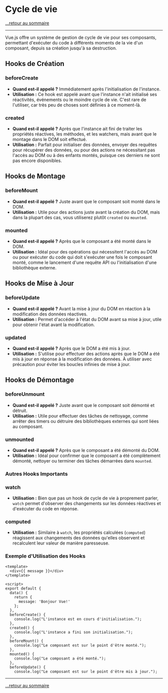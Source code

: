 # Cycle de vie

[...retour au sommaire](../sommaire.md)

---

Vue.js offre un système de gestion de cycle de vie pour ses composants, permettant d'exécuter du code à différents moments de la vie d'un composant, depuis sa création jusqu'à sa destruction. 

## Hooks de Création

### beforeCreate

- **Quand est-il appelé ?** Immédiatement après l'initialisation de l'instance.
- **Utilisation :** Ce hook est appelé avant que l'instance n'ait initialisé ses réactivités, événements ou le moindre cycle de vie. C'est rare de l'utiliser, car très peu de choses sont définies à ce moment-là.

### created

- **Quand est-il appelé ?** Après que l'instance ait fini de traiter les propriétés réactives, les méthodes, et les watchers, mais avant que le montage dans le DOM soit effectué.
- **Utilisation :** Parfait pour initialiser des données, envoyer des requêtes pour récupérer des données, ou pour des actions ne nécessitant pas l'accès au DOM ou à des enfants montés, puisque ces derniers ne sont pas encore disponibles.

## Hooks de Montage

### beforeMount

- **Quand est-il appelé ?** Juste avant que le composant soit monté dans le DOM.
- **Utilisation :** Utile pour des actions juste avant la création du DOM, mais dans la plupart des cas, vous utiliserez plutôt `created` ou `mounted`.

### mounted

- **Quand est-il appelé ?** Après que le composant a été monté dans le DOM.
- **Utilisation :** Idéal pour des opérations qui nécessitent l'accès au DOM ou pour exécuter du code qui doit s'exécuter une fois le composant monté, comme le lancement d'une requête API ou l'initialisation d'une bibliothèque externe.

## Hooks de Mise à Jour

### beforeUpdate

- **Quand est-il appelé ?** Avant la mise à jour du DOM en réaction à la modification des données réactives.
- **Utilisation :** Permet d'accéder à l'état du DOM avant sa mise à jour, utile pour obtenir l'état avant la modification.

### updated

- **Quand est-il appelé ?** Après que le DOM a été mis à jour.
- **Utilisation :** S'utilise pour effectuer des actions après que le DOM a été mis à jour en réponse à la modification des données. À utiliser avec précaution pour éviter les boucles infinies de mise à jour.

## Hooks de Démontage

### beforeUnmount

- **Quand est-il appelé ?** Juste avant que le composant soit démonté et détruit.
- **Utilisation :** Utile pour effectuer des tâches de nettoyage, comme arrêter des timers ou détruire des bibliothèques externes qui sont liées au composant.

### unmounted

- **Quand est-il appelé ?** Après que le composant a été démonté du DOM.
- **Utilisation :** Idéal pour confirmer que le composant a été complètement démonté, nettoyer ou terminer des tâches démarrées dans `mounted`.

### Autres Hooks Importants

### watch

- **Utilisation :** Bien que pas un hook de cycle de vie à proprement parler, `watch` permet d'observer des changements sur les données réactives et d'exécuter du code en réponse.

### computed

- **Utilisation :** Similaire à `watch`, les propriétés calculées (`computed`) réagissent aux changements des données qu'elles observent et recalculent leur valeur de manière paresseuse.

### Exemple d'Utilisation des Hooks

```vue
<template>
  <div>{{ message }}</div>
</template>

<script>
export default {
  data() {
    return {
      message: 'Bonjour Vue!'
    };
  },
  beforeCreate() {
    console.log("L'instance est en cours d'initialisation.");
  },
  created() {
    console.log("L'instance a fini son initialisation.");
  },
  beforeMount() {
    console.log("Le composant est sur le point d'être monté.");
  },
  mounted() {
    console.log("Le composant a été monté.");
  },
  beforeUpdate() {
    console.log("Le composant est sur le point d'être mis à jour.");
```

---

[...retour au sommaire](../sommaire.md)